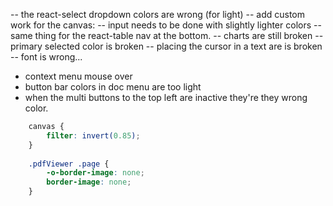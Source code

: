-- the react-select dropdown colors are wrong (for light)
-- add custom work for the canvas:
-- input needs to be done with slightly lighter colors
    --same thing for the react-table nav at the bottom.
-- charts are still broken
-- primary selected color is broken
-- placing the cursor in a text are is broken
-- font is wrong...
 - context menu mouse over
 - button bar colors in doc menu are too light
 - when the multi buttons to the top left are inactive they're they wrong color.

```css    
    canvas {
        filter: invert(0.85);
    }
    
    .pdfViewer .page {
        -o-border-image: none;
        border-image: none;
    }
```
